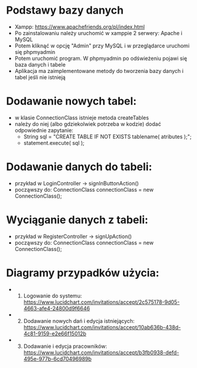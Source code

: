 # Podstawy bazy danych
 - Xampp: https://www.apachefriends.org/pl/index.html
 - Po zainstalowaniu należy uruchomić w xamppie 2 serwery: Apache i MySQL
 - Potem kliknąć w opcję "Admin" przy MySQL i w przeglądarce uruchomi się phpmyadmin
 - Potem uruchomić program. W phpmyadmin po odświeżeniu pojawi się baza danych i tabele
 - Aplikacja ma zaimplementowane metody do tworzenia bazy danych i tabel jeśli nie istnieją
 # Dodawanie nowych tabel:
  - w klasie ConnectionClass istnieje metoda createTables
  - należy do niej (albo gdziekolwiek potrzeba w kodzie) dodać odpowiednie zapytanie:
    - String sql = "CREATE TABLE IF NOT EXISTS tablename( atributes );";
    - statement.execute( sql );
 # Dodawanie danych do tabeli:
  - przykład w LoginController -> signInButtonAction()
  - począwszy do: ConnectionClass connectionClass = new ConnectionClass();
 # Wyciąganie danych z tabeli:
  - przykład w RegisterController -> signUpAction()
  - począwszy do: ConnectionClass connectionClass = new ConnectionClass();
  
  
  
  # Diagramy przypadków użycia:
  - 1. Logowanie do systemu: https://www.lucidchart.com/invitations/accept/2c575178-9d05-4663-afe4-24800d9f6646
  - 2. Dodawanie nowych dań i edycja istniejących: https://www.lucidchart.com/invitations/accept/10ab636b-438d-4c81-9159-e2e66f15012b
  - 3. Dodawanie i edycja pracowników: https://www.lucidchart.com/invitations/accept/b3fb0938-defd-495e-977b-6cd70496989b
